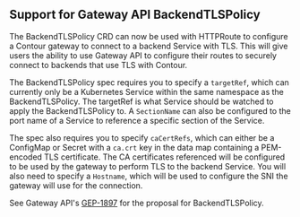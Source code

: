 ## Support for Gateway API BackendTLSPolicy

The BackendTLSPolicy CRD can now be used with HTTPRoute to configure a Contour gateway to connect to a backend Service with TLS. This will give users the ability to use Gateway API to configure their routes to securely connect to backends that use TLS with Contour.

The BackendTLSPolicy spec requires you to specify a `targetRef`, which can currently only be a Kubernetes Service within the same namespace as the BackendTLSPolicy. The targetRef is what Service should be watched to apply the BackendTLSPolicy to. A `SectionName` can also be configured to the port name of a Service to reference a specific section of the Service.

The spec also requires you to specify `caCertRefs`, which can either be a ConfigMap or Secret with a `ca.crt` key in the data map containing a PEM-encoded TLS certificate. The CA certificates referenced will be configured to be used by the gateway to perform TLS to the backend Service. You will also need to specify a `Hostname`, which will be used to configure the SNI the gateway will use for the connection.

See Gateway API's [GEP-1897](https://gateway-api.sigs.k8s.io/geps/gep-1897) for the proposal for BackendTLSPolicy.
